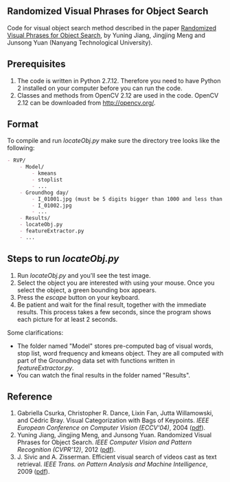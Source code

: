 ## Randomized Visual Phrases for Object Search

Code for visual object search method described in the paper [Randomized Visual Phrases for Object Search](http://eeeweba.ntu.edu.sg/computervision/Research%20Papers/2012/Randomized%20Visual%20Phrases%20for%20Object%20Search.pdf), by Yuning Jiang, Jingjing Meng and Junsong Yuan (Nanyang Technological University).


## Prerequisites

1. The code is written in Python 2.7.12. Therefore you need to have Python 2 installed on your computer before you can run the code.
2. Classes and methods from OpenCV 2.12 are used in the code. OpenCV 2.12 can be downloaded from http://opencv.org/.


## Format

To compile and run _locateObj.py_ make sure the directory tree looks like the following:

```Markdown
- RVP/
    - Model/
        - kmeans
        - stoplist
        - ...
    - Groundhog day/
        - I_01001.jpg (must be 5 digits bigger than 1000 and less than 1500)
        - I_01002.jpg
        - ...
    - Results/
    - locateObj.py
    - featureExtractor.py
    - ...
```
## Steps to run _locateObj.py_

1. Run _locateObj.py_ and you'll see the test image.
2. Select the object you are interested with using your mouse.
Once you select the object, a green bounding box appears.
3. Press the _escape_ button on your keyboard.
4. Be patient and wait for the final result, together with the immediate results.
This process takes a few seconds, since the program shows each picture for at least 2 seconds.

Some clarifications:
- The folder named "Model" stores pre-computed bag of visual words, stop list, word frequency and kmeans object. They are all computed with part of the Groundhog data set with functions written in _featureExtractor.py_.
- You can watch the final results in the folder named "Results".


## Reference

1. Gabriella Csurka, Christopher R. Dance, Lixin Fan, Jutta Willamowski, and Cédric Bray. Visual Categorization with Bags of Keypoints. _IEEE European Conference on Computer Vision (ECCV'04)_, 2004 ([pdf](http://www.cs.cmu.edu/~efros/courses/LBMV07/Papers/csurka-eccv-04.pdf)).
2. Yuning Jiang, Jingjing Meng, and Junsong Yuan. Randomized Visual Phrases for Object Search. _IEEE Computer Vision and Pattern Recognition (CVPR'12)_, 2012 ([pdf](http://eeeweba.ntu.edu.sg/computervision/Research%20Papers/2012/Randomized%20Visual%20Phrases%20for%20Object%20Search.pdf)).
3. J. Sivic and A. Zisserman. Efficient visual search of videos cast as text retrieval. _IEEE Trans. on Pattern Analysis and Machine Intelligence_, 2009 ([pdf](http://people.ee.duke.edu/~lcarin/Video_Search_PAMI.pdf)).
